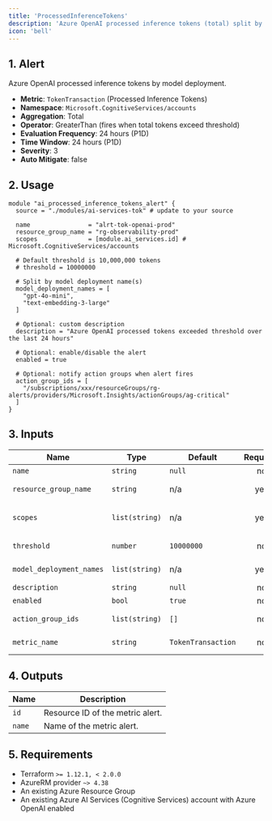 ```yaml
---
title: 'ProcessedInferenceTokens'
description: 'Azure OpenAI processed inference tokens (total) split by model deployment'
icon: 'bell'
---
```


## 1. Alert
Azure OpenAI processed inference tokens by model deployment.

- **Metric**: `TokenTransaction` (Processed Inference Tokens)
- **Namespace**: `Microsoft.CognitiveServices/accounts`
- **Aggregation**: Total
- **Operator**: GreaterThan (fires when total tokens exceed threshold)
- **Evaluation Frequency**: 24 hours (P1D)
- **Time Window**: 24 hours (P1D)
- **Severity**: 3
- **Auto Mitigate**: false

## 2. Usage
```hcl main.tf
module "ai_processed_inference_tokens_alert" {
  source = "./modules/ai-services-tok" # update to your source

  name                = "alrt-tok-openai-prod"
  resource_group_name = "rg-observability-prod"
  scopes              = [module.ai_services.id] # Microsoft.CognitiveServices/accounts

  # Default threshold is 10,000,000 tokens
  # threshold = 10000000

  # Split by model deployment name(s)
  model_deployment_names = [
    "gpt-4o-mini",
    "text-embedding-3-large"
  ]

  # Optional: custom description
  description = "Azure OpenAI processed tokens exceeded threshold over the last 24 hours"

  # Optional: enable/disable the alert
  enabled = true

  # Optional: notify action groups when alert fires
  action_group_ids = [
    "/subscriptions/xxx/resourceGroups/rg-alerts/providers/Microsoft.Insights/actionGroups/ag-critical"
  ]
}
```

## 3. Inputs
| Name                     | Type           | Default   | Required | Description |
|--------------------------|----------------|-----------|:--------:|-------------|
| `name`                   | `string`       | `null`    |    no    | Name of the metric alert. |
| `resource_group_name`    | `string`       | n/a       |   yes    | Resource group in which to create the alert. |
| `scopes`                 | `list(string)` | n/a       |   yes    | List of Azure AI Services account resource IDs (Microsoft.CognitiveServices/accounts). |
| `threshold`              | `number`       | `10000000` |    no   | Token threshold. Fires when total tokens over the window exceed this value. |
| `model_deployment_names` | `list(string)` | n/a       |   yes    | Model deployment names to filter on `ModelDeploymentName` dimension. |
| `description`            | `string`       | `null`    |    no    | Custom description for the alert. |
| `enabled`                | `bool`         | `true`    |    no    | Whether the alert is enabled. |
| `action_group_ids`       | `list(string)` | `[]`      |    no    | Action Group IDs to notify when the alert fires. |
| `metric_name`            | `string`       | `TokenTransaction` |  no | Advanced: override the metric name if needed. |

## 4. Outputs
| Name   | Description                     |
|--------|---------------------------------|
| `id`   | Resource ID of the metric alert. |
| `name` | Name of the metric alert.        |

## 5. Requirements
- Terraform `>= 1.12.1, < 2.0.0`
- AzureRM provider `~> 4.38`
- An existing Azure Resource Group
- An existing Azure AI Services (Cognitive Services) account with Azure OpenAI enabled


